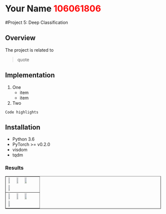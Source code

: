 # Your Name <span style="color:red">106061806</span>

#Project 5: Deep Classification

## Overview
The project is related to 
> quote


## Implementation
1. One
	* item
	* item
2. Two

```
Code highlights
```

## Installation
* Python 3.6
* PyTorch >= v0.2.0
* visdom
* tqdm

### Results

<table border=1>
<tr>
<td>
<img src="placeholder.jpg" width="24%"/>
<img src="placeholder.jpg"  width="24%"/>
<img src="placeholder.jpg" width="24%"/>
<img src="placeholder.jpg" width="24%"/>
</td>
</tr>

<tr>
<td>
<img src="placeholder.jpg" width="24%"/>
<img src="placeholder.jpg"  width="24%"/>
<img src="placeholder.jpg" width="24%"/>
<img src="placeholder.jpg" width="24%"/>
</td>
</tr>

</table>


